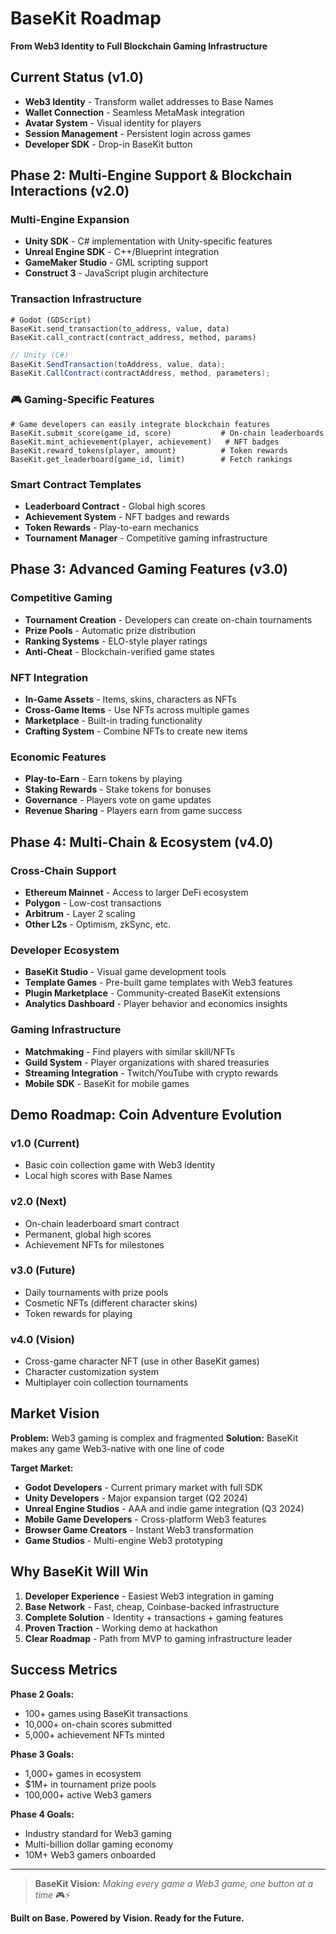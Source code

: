 # BaseKit Roadmap 

**From Web3 Identity to Full Blockchain Gaming Infrastructure**

##  Current Status (v1.0)
-  **Web3 Identity** - Transform wallet addresses to Base Names
-  **Wallet Connection** - Seamless MetaMask integration
-  **Avatar System** - Visual identity for players
-  **Session Management** - Persistent login across games
-  **Developer SDK** - Drop-in BaseKit button

##  Phase 2: Multi-Engine Support & Blockchain Interactions (v2.0)

###  **Multi-Engine Expansion**
- **Unity SDK** - C# implementation with Unity-specific features
- **Unreal Engine SDK** - C++/Blueprint integration
- **GameMaker Studio** - GML scripting support
- **Construct 3** - JavaScript plugin architecture

###  **Transaction Infrastructure**
```gdscript
# Godot (GDScript)
BaseKit.send_transaction(to_address, value, data)
BaseKit.call_contract(contract_address, method, params)
```

```csharp
// Unity (C#)
BaseKit.SendTransaction(toAddress, value, data);
BaseKit.CallContract(contractAddress, method, parameters);
```

### 🎮 **Gaming-Specific Features**
```gdscript
# Game developers can easily integrate blockchain features
BaseKit.submit_score(game_id, score)           # On-chain leaderboards
BaseKit.mint_achievement(player, achievement)   # NFT badges
BaseKit.reward_tokens(player, amount)          # Token rewards
BaseKit.get_leaderboard(game_id, limit)        # Fetch rankings
```

###  **Smart Contract Templates**
- **Leaderboard Contract** - Global high scores
- **Achievement System** - NFT badges and rewards
- **Token Rewards** - Play-to-earn mechanics
- **Tournament Manager** - Competitive gaming infrastructure

##  Phase 3: Advanced Gaming Features (v3.0)

###  **Competitive Gaming**
- **Tournament Creation** - Developers can create on-chain tournaments
- **Prize Pools** - Automatic prize distribution
- **Ranking Systems** - ELO-style player ratings
- **Anti-Cheat** - Blockchain-verified game states

###  **NFT Integration**
- **In-Game Assets** - Items, skins, characters as NFTs
- **Cross-Game Items** - Use NFTs across multiple games
- **Marketplace** - Built-in trading functionality
- **Crafting System** - Combine NFTs to create new items

###  **Economic Features**
- **Play-to-Earn** - Earn tokens by playing
- **Staking Rewards** - Stake tokens for bonuses
- **Governance** - Players vote on game updates
- **Revenue Sharing** - Players earn from game success

##  Phase 4: Multi-Chain & Ecosystem (v4.0)

###  **Cross-Chain Support**
- **Ethereum Mainnet** - Access to larger DeFi ecosystem
- **Polygon** - Low-cost transactions
- **Arbitrum** - Layer 2 scaling
- **Other L2s** - Optimism, zkSync, etc.

###  **Developer Ecosystem**
- **BaseKit Studio** - Visual game development tools
- **Template Games** - Pre-built game templates with Web3 features
- **Plugin Marketplace** - Community-created BaseKit extensions
- **Analytics Dashboard** - Player behavior and economics insights

###  **Gaming Infrastructure**
- **Matchmaking** - Find players with similar skill/NFTs
- **Guild System** - Player organizations with shared treasuries
- **Streaming Integration** - Twitch/YouTube with crypto rewards
- **Mobile SDK** - BaseKit for mobile games

##  Demo Roadmap: Coin Adventure Evolution

### **v1.0 (Current)**
- Basic coin collection game with Web3 identity
- Local high scores with Base Names

### **v2.0 (Next)**
- On-chain leaderboard smart contract
- Permanent, global high scores
- Achievement NFTs for milestones

### **v3.0 (Future)**
- Daily tournaments with prize pools
- Cosmetic NFTs (different character skins)
- Token rewards for playing

### **v4.0 (Vision)**
- Cross-game character NFT (use in other BaseKit games)
- Character customization system
- Multiplayer coin collection tournaments

##  Market Vision

**Problem:** Web3 gaming is complex and fragmented
**Solution:** BaseKit makes any game Web3-native with one line of code

**Target Market:**
- **Godot Developers** - Current primary market with full SDK
- **Unity Developers** - Major expansion target (Q2 2024)
- **Unreal Engine Studios** - AAA and indie game integration (Q3 2024)
- **Mobile Game Developers** - Cross-platform Web3 features
- **Browser Game Creators** - Instant Web3 transformation
- **Game Studios** - Multi-engine Web3 prototyping

##  Why BaseKit Will Win

1. **Developer Experience** - Easiest Web3 integration in gaming
2. **Base Network** - Fast, cheap, Coinbase-backed infrastructure  
3. **Complete Solution** - Identity + transactions + gaming features
4. **Proven Traction** - Working demo at hackathon
5. **Clear Roadmap** - Path from MVP to gaming infrastructure leader

##  Success Metrics

**Phase 2 Goals:**
- 100+ games using BaseKit transactions
- 10,000+ on-chain scores submitted
- 5,000+ achievement NFTs minted

**Phase 3 Goals:**
- 1,000+ games in ecosystem
- $1M+ in tournament prize pools
- 100,000+ active Web3 gamers

**Phase 4 Goals:**
- Industry standard for Web3 gaming
- Multi-billion dollar gaming economy
- 10M+ Web3 gamers onboarded

---

> **BaseKit Vision:** *Making every game a Web3 game, one button at a time* 🎮⚡

**Built on Base. Powered by Vision. Ready for the Future.** 
